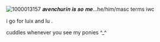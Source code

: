 
![1000013157](https://github.com/user-attachments/assets/36bd1cd6-5d22-456c-aa01-f109f3346a46)
𝒂𝒗𝒆𝒏𝒄𝒉𝒖𝒓𝒊𝒏 𝒊𝒔 𝒔𝒐 𝒎𝒆...he/him/masc terms iwc

i go for luix and lu .

cuddles whenever you see my ponies ^_^
